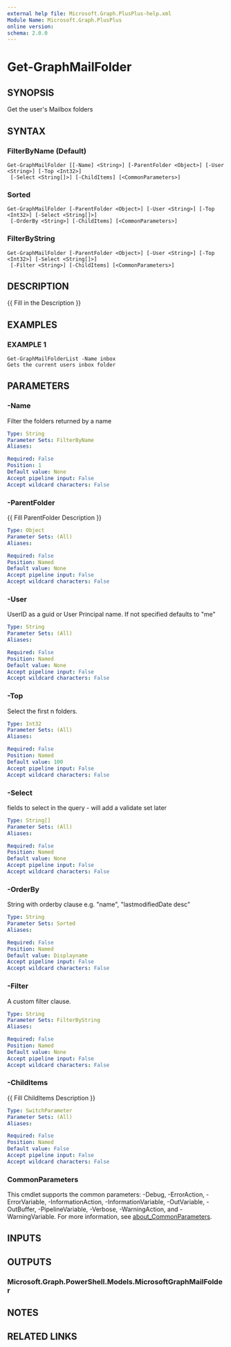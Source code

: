 ```yaml
---
external help file: Microsoft.Graph.PlusPlus-help.xml
Module Name: Microsoft.Graph.PlusPlus
online version:
schema: 2.0.0
---
```


# Get-GraphMailFolder

## SYNOPSIS
Get the user's Mailbox folders

## SYNTAX

### FilterByName (Default)
```
Get-GraphMailFolder [[-Name] <String>] [-ParentFolder <Object>] [-User <String>] [-Top <Int32>]
 [-Select <String[]>] [-ChildItems] [<CommonParameters>]
```

### Sorted
```
Get-GraphMailFolder [-ParentFolder <Object>] [-User <String>] [-Top <Int32>] [-Select <String[]>]
 [-OrderBy <String>] [-ChildItems] [<CommonParameters>]
```

### FilterByString
```
Get-GraphMailFolder [-ParentFolder <Object>] [-User <String>] [-Top <Int32>] [-Select <String[]>]
 [-Filter <String>] [-ChildItems] [<CommonParameters>]
```

## DESCRIPTION
{{ Fill in the Description }}

## EXAMPLES

### EXAMPLE 1
```
Get-GraphMailFolderList -Name inbox
Gets the current users inbox folder
```

## PARAMETERS

### -Name
Filter the folders returned by a name

```yaml
Type: String
Parameter Sets: FilterByName
Aliases:

Required: False
Position: 1
Default value: None
Accept pipeline input: False
Accept wildcard characters: False
```

### -ParentFolder
{{ Fill ParentFolder Description }}

```yaml
Type: Object
Parameter Sets: (All)
Aliases:

Required: False
Position: Named
Default value: None
Accept pipeline input: False
Accept wildcard characters: False
```

### -User
UserID as a guid or User Principal name.
If not specified defaults to "me"

```yaml
Type: String
Parameter Sets: (All)
Aliases:

Required: False
Position: Named
Default value: None
Accept pipeline input: False
Accept wildcard characters: False
```

### -Top
Select the first n folders.

```yaml
Type: Int32
Parameter Sets: (All)
Aliases:

Required: False
Position: Named
Default value: 100
Accept pipeline input: False
Accept wildcard characters: False
```

### -Select
fields to select in the query - will add a validate set later

```yaml
Type: String[]
Parameter Sets: (All)
Aliases:

Required: False
Position: Named
Default value: None
Accept pipeline input: False
Accept wildcard characters: False
```

### -OrderBy
String with orderby clause e.g.
"name", "lastmodifiedDate desc"

```yaml
Type: String
Parameter Sets: Sorted
Aliases:

Required: False
Position: Named
Default value: Displayname
Accept pipeline input: False
Accept wildcard characters: False
```

### -Filter
A custom filter clause.

```yaml
Type: String
Parameter Sets: FilterByString
Aliases:

Required: False
Position: Named
Default value: None
Accept pipeline input: False
Accept wildcard characters: False
```

### -ChildItems
{{ Fill ChildItems Description }}

```yaml
Type: SwitchParameter
Parameter Sets: (All)
Aliases:

Required: False
Position: Named
Default value: False
Accept pipeline input: False
Accept wildcard characters: False
```

### CommonParameters
This cmdlet supports the common parameters: -Debug, -ErrorAction, -ErrorVariable, -InformationAction, -InformationVariable, -OutVariable, -OutBuffer, -PipelineVariable, -Verbose, -WarningAction, and -WarningVariable. For more information, see [about_CommonParameters](http://go.microsoft.com/fwlink/?LinkID=113216).

## INPUTS

## OUTPUTS

### Microsoft.Graph.PowerShell.Models.MicrosoftGraphMailFolder
## NOTES

## RELATED LINKS
